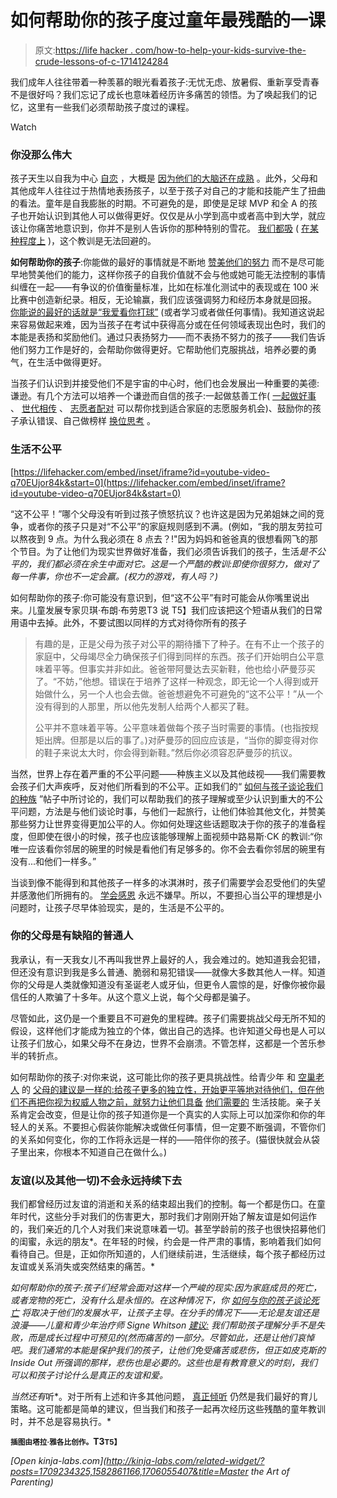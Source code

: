 # 如何帮助你的孩子度过童年最残酷的一课

> 原文:[https://life hacker . com/how-to-help-your-kids-survive-the-crude-lessons-of-c-1714124284](https://lifehacker.com/how-to-help-your-kids-survive-the-cruelest-lessons-of-c-1714124284)

我们成年人往往带着一种羡慕的眼光看着孩子:无忧无虑、放暑假、重新享受青春不是很好吗？我们忘记了成长也意味着经历许多痛苦的领悟。为了唤起我们的记忆，这里有一些我们必须帮助孩子度过的课程。

Watch

### **你没那么伟大**

孩子天生以自我为中心 [自恋](https://lifehacker.com/why-were-so-full-of-ourselves-in-defense-of-narcissist-1654913123) ，大概是 [因为他们的大脑还在成熟](http://www.sciencedaily.com/releases/2012/03/120307132206.htm) 。此外，父母和其他成年人往往过于热情地表扬孩子，以至于孩子对自己的才能和技能产生了扭曲的看法。童年是自我膨胀的时期。不可避免的是，即使是足球 MVP 和全 A 的孩子也开始认识到其他人可以做得更好。仅仅是从小学到高中或者高中到大学，就应该让你痛苦地意识到，你并不是别人告诉你的那种特别的雪花。 [我们都吸](http://lifehacker.com/acknowledging-you-suck-is-the-first-step-to-greatness-5925044#_ga=1.46485477.374279049.1435076195) ( [在某种程度上](https://lifehacker.com/i-suck-at-photoshop-except-i-dont-and-you-dont-suck-a-5855584) )，这个教训是无法回避的。

**如何帮助你的孩子**:你能做的最好的事情就是不断地 [赞美他们的努力](https://lifehacker.com/praise-kids-efforts-instead-of-abilities-and-make-it-s-1510981461) 而不是尽可能早地赞美他们的能力，这样你孩子的自我价值就不会与他或她可能无法控制的事情纠缠在一起——有争议的价值衡量标准，比如在标准化测试中的表现或在 100 米比赛中创造新纪录。相反，无论输赢，我们应该强调努力和经历本身就是回报。 [你能说的最好的话就是“我爱看你打球”](https://lifehacker.com/signs-you-might-be-a-nightmare-sports-parent-and-how-t-1522964278) (或者学习或者做任何事情)。我知道这说起来容易做起来难，因为当孩子在考试中获得高分或在任何领域表现出色时，我们的本能是表扬和奖励他们。通过只表扬努力——而不表扬不努力的孩子——我们告诉他们努力工作是好的，会帮助你做得更好。它帮助他们克服挑战，培养必要的勇气，在生活中做得更好。

当孩子们认识到并接受他们不是宇宙的中心时，他们也会发展出一种重要的美德:谦逊。有几个方法可以培养一个谦逊而自信的孩子:一起做慈善工作( [一起做好事](http://www.doinggoodtogether.org/) 、 [世代相传](http://generationon.org/) 、 [志愿者配对](http://www.volunteermatch.org/) 可以帮你找到适合家庭的志愿服务机会)、鼓励你的孩子承认错误、自己做榜样 [换位思考](http://lifehacker.com/why-empathy-is-your-most-important-skill-and-how-to-pr-1505011685) 。

### **生活不公平**

 [https://lifehacker.com/embed/inset/iframe?id=youtube-video-q70EUjor84k&start=0](https://lifehacker.com/embed/inset/iframe?id=youtube-video-q70EUjor84k&start=0) 

“这不公平！”哪个父母没有听到过孩子愤怒抗议？也许这是因为兄弟姐妹之间的竞争，或者你的孩子只是对“不公平”的家庭规则感到不满。(例如，“我的朋友劳拉可以熬夜到 9 点。为什么我必须在 8 点去？!"因为妈妈和爸爸真的很想看网飞的那个节目。为了让他们为现实世界做好准备，我们必须告诉我们的孩子，生活*是不公平的，我们都必须在余生中面对它。这是一个严酷的教训:即使你很努力，做对了每一件事，你也不一定会赢。(*权力的游戏*，有人吗？)*

如何帮助你的孩子:你可能没有意识到，但“这不公平”有时可能会从你嘴里说出来。儿童发展专家贝琪·布朗·布劳恩T3 说 T5】我们应该把这个短语从我们的日常用语中去掉。此外，不要试图以同样的方式对待你所有的孩子

> 有趣的是，正是父母为孩子对公平的期待播下了种子。在有不止一个孩子的家庭中，父母竭尽全力确保孩子们得到同样的东西。孩子们开始明白公平意味着平等。但事实并非如此。爸爸带阿曼达去买新鞋，他也给小萨曼莎买了。“不妨，”他想。错误在于培养了这样一种观念，即无论一个人得到或开始做什么，另一个人也会去做。爸爸想避免不可避免的“这不公平！”从一个没有得到的人那里，所以他先发制人给两个人都买了鞋。
> 
> 公平并不意味着平等。公平意味着做每个孩子当时需要的事情。(也指按规矩出牌。但那是以后的事了。)对萨曼莎的回应应该是，“当你的脚变得对你的鞋子来说太大时，你会得到新鞋。”然后你必须容忍萨曼莎的抗议。

当然，世界上存在着严重的不公平问题——种族主义以及其他歧视——我们需要教会孩子们大声疾呼，反对他们所看到的不公平。正如我们的“ [如何与孩子谈论我们的种族](https://lifehacker.com/how-to-talk-about-race-with-your-kids-1681298311) ”帖子中所讨论的，我们可以帮助我们的孩子理解或至少认识到重大的不公平问题，方法是与他们谈论时事，与他们一起旅行，让他们体验其他文化，并赞美那些努力让世界变得更加公平的人。你如何处理这些话题取决于你的孩子的准备程度，但即使在很小的时候，孩子也应该能够理解上面视频中路易斯·CK 的教训:“你唯一应该看你邻居的碗里的时候是看他们有足够多的。你不会去看你邻居的碗里有没有...和他们一样多。”

当谈到像不能得到和其他孩子一样多的冰淇淋时，孩子们需要学会忍受他们的失望并感激他们所拥有的。 [学会感恩](http://lifehacker.com/teach-kids-gratitude-with-these-tips-at-different-ages-1677133934) 永远不嫌早。所以，不要担心当公平的理想是小问题时，让孩子尽早体验现实，是的，生活是不公平的。

### 你的父母是有缺陷的普通人

我承认，有一天我女儿不再叫我世界上最好的人，我会难过的。她知道我会犯错，但还没有意识到我是多么普通、脆弱和易犯错误——就像大多数其他人一样。知道你的父母是人类就像知道没有圣诞老人或牙仙，但更令人震惊的是，好像你被你最信任的人欺骗了十多年。从这个意义上说，每个父母都是骗子。

尽管如此，这仍是一个重要且不可避免的里程碑。孩子们需要挑战父母无所不知的假设，这样他们才能成为独立的个体，做出自己的选择。也许知道父母也是人可以让孩子们放心，如果父母不在身边，世界不会崩溃。不管怎样，这都是一个苦乐参半的转折点。

如何帮助你的孩子:对你来说，这可能比你的孩子更具挑战性。给青少年 和 [空巢老人](http://lifehacker.com/teach-kids-gratitude-with-these-tips-at-different-ages-1677133934) 的 [父母的建议是一样的:给孩子更多的独立性，开始更平等地对待他们，但在他们不再把你视为权威人物之前，就努力让他们具备](http://www.webmd.com/parenting/features/10-parenting-tips-for-raising-teenagers) [他们需要的](http://lifehacker.com/the-most-important-lessons-children-should-learn-before-1582861166#_ga=1.58172392.374279049.1435076195) 生活技能。亲子关系肯定会改变，但是让你的孩子知道你是一个真实的人实际上可以加深你和你的年轻人的关系。不要担心假装你能解决或做任何事情，但一定要不断强调，不管你们的关系如何变化，你的工作将永远是一样的——陪伴你的孩子。(猫很快就会从袋子里出来，你根本不知道自己在做什么。)

### 友谊(以及其他一切)不会永远持续下去

我们都曾经历过友谊的消逝和关系的结束超出我们的控制。每一个都是伤口。在童年时代，这些分手对我们的伤害更大，那时我们才刚刚开始了解友谊是如何运作的，我们亲近的几个人对我们来说意味着一切。甚至学龄前的孩子也很快招募他们的闺蜜，永远的朋友*。在年轻的时候，约会是一件严肃的事情，影响着我们如何看待自己。但是，正如你所知道的，人们继续前进，生活继续，每个孩子都经历过友谊或关系消失或突然结束的痛苦。*

*如何帮助你的孩子:孩子们经常会面对这样一个严峻的现实:因为家庭成员的死亡，或者宠物的死亡，没有什么是永恒的。在这种情况下，你 [如何与你的孩子谈论死亡](https://lifehacker.com/how-to-talk-to-your-kids-about-death-1517421198) 将取决于他们的发展水平，让孩子主导。在分手的情况下——无论是友谊还是浪漫——儿童和青少年治疗师 Signe Whitson [建议:](http://www.huffingtonpost.com/signe-whitson/what-parents-can-do-when-_b_6018308.html) 我们帮助孩子理解分手不是失败，而是成长过程中可预见的(然而痛苦的)一部分。尽管如此，还是让他们哀悼吧。我们通常的本能是保护我们的孩子，让他们免受痛苦或悲伤，但正如皮克斯的 *Inside Out* 所强调的那样，悲伤也是必要的。这些也是有教育意义的时刻，我们可以和孩子讨论什么是真正的友谊和爱。*

*当然还有*听*。对于所有上述和许多其他问题， [真正倾听](http://lifehacker.com/how-can-i-improve-my-listening-skills-1333981305) 仍然是我们最好的育儿策略。这可能都是简单的建议，但当我们和孩子一起再次经历这些残酷的童年教训时，并不总是容易执行。* 

**<small>插图由塔拉·雅各比创作。</small>T3<small>T5】</small>**

*[Open *kinja-labs.com*](http://kinja-labs.com/related-widget/?posts=1709234325,1582861166,1706055407&title=Master the Art of Parenting)*